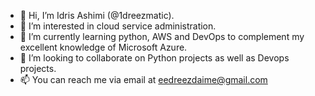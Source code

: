 - 👋 Hi, I’m Idris Ashimi (@1dreezmatic).
- 👀 I’m interested in cloud service administration.
- 🌱 I’m currently learning python, AWS and DevOps to complement my excellent knowledge of Microsoft Azure.
- 💞️ I’m looking to collaborate on Python projects as well as Devops projects.
- 📫 You can reach me via email at eedreezdaime@gmail.com

<!---
1dreezmatic/1dreezmatic is a ✨ special ✨ repository because its `README.md` (this file) appears on your GitHub profile.
You can click the Preview link to take a look at your changes.
--->
